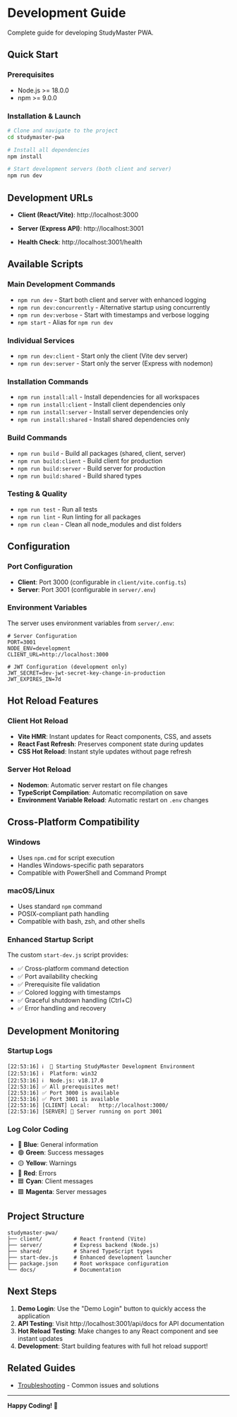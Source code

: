 # Development Guide

Complete guide for developing StudyMaster PWA.

## Quick Start

### Prerequisites
- Node.js >= 18.0.0
- npm >= 9.0.0

### Installation & Launch
```bash
# Clone and navigate to the project
cd studymaster-pwa

# Install all dependencies
npm install

# Start development servers (both client and server)
npm run dev
```

## Development URLs

- **Client (React/Vite)**: http://localhost:3000
- **Server (Express API)**: http://localhost:3001

- **Health Check**: http://localhost:3001/health

## Available Scripts

### Main Development Commands
- `npm run dev` - Start both client and server with enhanced logging
- `npm run dev:concurrently` - Alternative startup using concurrently
- `npm run dev:verbose` - Start with timestamps and verbose logging
- `npm start` - Alias for `npm run dev`

### Individual Services
- `npm run dev:client` - Start only the client (Vite dev server)
- `npm run dev:server` - Start only the server (Express with nodemon)

### Installation Commands
- `npm run install:all` - Install dependencies for all workspaces
- `npm run install:client` - Install client dependencies only
- `npm run install:server` - Install server dependencies only
- `npm run install:shared` - Install shared dependencies only

### Build Commands
- `npm run build` - Build all packages (shared, client, server)
- `npm run build:client` - Build client for production
- `npm run build:server` - Build server for production
- `npm run build:shared` - Build shared types

### Testing & Quality
- `npm run test` - Run all tests
- `npm run lint` - Run linting for all packages
- `npm run clean` - Clean all node_modules and dist folders

## Configuration

### Port Configuration
- **Client**: Port 3000 (configurable in `client/vite.config.ts`)
- **Server**: Port 3001 (configurable in `server/.env`)

### Environment Variables
The server uses environment variables from `server/.env`:

```env
# Server Configuration
PORT=3001
NODE_ENV=development
CLIENT_URL=http://localhost:3000

# JWT Configuration (development only)
JWT_SECRET=dev-jwt-secret-key-change-in-production
JWT_EXPIRES_IN=7d
```

## Hot Reload Features

### Client Hot Reload
- **Vite HMR**: Instant updates for React components, CSS, and assets
- **React Fast Refresh**: Preserves component state during updates
- **CSS Hot Reload**: Instant style updates without page refresh

### Server Hot Reload
- **Nodemon**: Automatic server restart on file changes
- **TypeScript Compilation**: Automatic recompilation on save
- **Environment Variable Reload**: Automatic restart on `.env` changes

## Cross-Platform Compatibility

### Windows
- Uses `npm.cmd` for script execution
- Handles Windows-specific path separators
- Compatible with PowerShell and Command Prompt

### macOS/Linux
- Uses standard `npm` command
- POSIX-compliant path handling
- Compatible with bash, zsh, and other shells

### Enhanced Startup Script
The custom `start-dev.js` script provides:
- ✅ Cross-platform command detection
- ✅ Port availability checking
- ✅ Prerequisite file validation
- ✅ Colored logging with timestamps
- ✅ Graceful shutdown handling (Ctrl+C)
- ✅ Error handling and recovery

## Development Monitoring

### Startup Logs
```
[22:53:16] ℹ️  🚀 Starting StudyMaster Development Environment
[22:53:16] ℹ️  Platform: win32
[22:53:16] ℹ️  Node.js: v18.17.0
[22:53:16] ✅ All prerequisites met!
[22:53:16] ✅ Port 3000 is available
[22:53:16] ✅ Port 3001 is available
[22:53:16] [CLIENT] Local:   http://localhost:3000/
[22:53:16] [SERVER] 🚀 Server running on port 3001
```

### Log Color Coding
- 🔵 **Blue**: General information
- 🟢 **Green**: Success messages
- 🟡 **Yellow**: Warnings
- 🔴 **Red**: Errors
- 🟦 **Cyan**: Client messages
- 🟪 **Magenta**: Server messages

## Project Structure

```
studymaster-pwa/
├── client/          # React frontend (Vite)
├── server/          # Express backend (Node.js)
├── shared/          # Shared TypeScript types
├── start-dev.js     # Enhanced development launcher
├── package.json     # Root workspace configuration
└── docs/            # Documentation
```

## Next Steps

1. **Demo Login**: Use the "Demo Login" button to quickly access the application
2. **API Testing**: Visit http://localhost:3001/api/docs for API documentation
3. **Hot Reload Testing**: Make changes to any React component and see instant updates
4. **Development**: Start building features with full hot reload support!

## Related Guides

- [Troubleshooting](troubleshooting.md) - Common issues and solutions


---

**Happy Coding! 🚀**